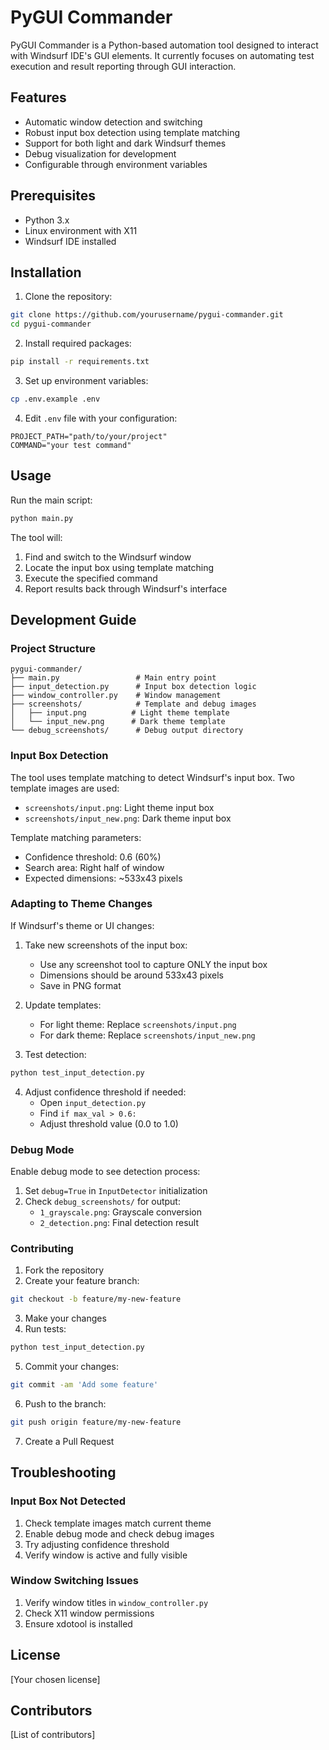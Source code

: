 # PyGUI Commander

PyGUI Commander is a Python-based automation tool designed to interact with Windsurf IDE's GUI elements. It currently focuses on automating test execution and result reporting through GUI interaction.

## Features

- Automatic window detection and switching
- Robust input box detection using template matching
- Support for both light and dark Windsurf themes
- Debug visualization for development
- Configurable through environment variables

## Prerequisites

- Python 3.x
- Linux environment with X11
- Windsurf IDE installed

## Installation

1. Clone the repository:
```bash
git clone https://github.com/yourusername/pygui-commander.git
cd pygui-commander
```

2. Install required packages:
```bash
pip install -r requirements.txt
```

3. Set up environment variables:
```bash
cp .env.example .env
```

4. Edit `.env` file with your configuration:
```
PROJECT_PATH="path/to/your/project"
COMMAND="your test command"
```

## Usage

Run the main script:
```bash
python main.py
```

The tool will:
1. Find and switch to the Windsurf window
2. Locate the input box using template matching
3. Execute the specified command
4. Report results back through Windsurf's interface

## Development Guide

### Project Structure

```
pygui-commander/
├── main.py                 # Main entry point
├── input_detection.py      # Input box detection logic
├── window_controller.py    # Window management
├── screenshots/            # Template and debug images
│   ├── input.png          # Light theme template
│   └── input_new.png      # Dark theme template
└── debug_screenshots/      # Debug output directory
```

### Input Box Detection

The tool uses template matching to detect Windsurf's input box. Two template images are used:
- `screenshots/input.png`: Light theme input box
- `screenshots/input_new.png`: Dark theme input box

Template matching parameters:
- Confidence threshold: 0.6 (60%)
- Search area: Right half of window
- Expected dimensions: ~533x43 pixels

### Adapting to Theme Changes

If Windsurf's theme or UI changes:

1. Take new screenshots of the input box:
   - Use any screenshot tool to capture ONLY the input box
   - Dimensions should be around 533x43 pixels
   - Save in PNG format

2. Update templates:
   - For light theme: Replace `screenshots/input.png`
   - For dark theme: Replace `screenshots/input_new.png`

3. Test detection:
```bash
python test_input_detection.py
```

4. Adjust confidence threshold if needed:
   - Open `input_detection.py`
   - Find `if max_val > 0.6:`
   - Adjust threshold value (0.0 to 1.0)

### Debug Mode

Enable debug mode to see detection process:
1. Set `debug=True` in `InputDetector` initialization
2. Check `debug_screenshots/` for output:
   - `1_grayscale.png`: Grayscale conversion
   - `2_detection.png`: Final detection result

### Contributing

1. Fork the repository
2. Create your feature branch:
```bash
git checkout -b feature/my-new-feature
```

3. Make your changes
4. Run tests:
```bash
python test_input_detection.py
```

5. Commit your changes:
```bash
git commit -am 'Add some feature'
```

6. Push to the branch:
```bash
git push origin feature/my-new-feature
```

7. Create a Pull Request

## Troubleshooting

### Input Box Not Detected

1. Check template images match current theme
2. Enable debug mode and check debug images
3. Try adjusting confidence threshold
4. Verify window is active and fully visible

### Window Switching Issues

1. Verify window titles in `window_controller.py`
2. Check X11 window permissions
3. Ensure xdotool is installed

## License

[Your chosen license]

## Contributors

[List of contributors]
